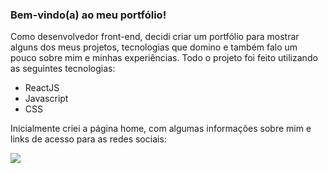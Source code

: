 <h3>Bem-vindo(a) ao meu portfólio!</h3>

Como desenvolvedor front-end, decidi criar um portfólio para mostrar alguns dos meus projetos, tecnologias que domino e também falo um pouco sobre mim e minhas experiências. Todo o projeto foi feito utilizando as seguintes tecnologias:

- ReactJS
- Javascript
- CSS

Inicialmente criei a página home, com algumas informações sobre mim e links de acesso para as redes sociais:

<div>
  <img src="./public/home.gif">
</div>
</br>
